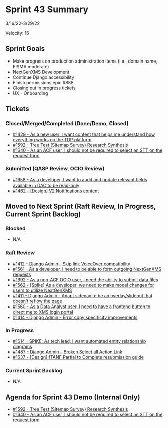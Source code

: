 # Sprint 43 Summary
3/16/22-3/29/22 

Velocity: 16 
## Sprint Goals
* Make progress on production administration items (i.e., domain name, FISMA moderate)
* NextGenXMS Development
* Continue Django accessibility
* Finish permissions epic #888
* Closing out in progress tickets
* UX - Onboarding
 

## Tickets
### Closed/Merged/Completed (Done/Demo, Closed)
* [#1429 - As a new user, I want content that helps me understand how everything works on the TDP platform](https://github.com/raft-tech/TANF-app/issues/1429)
* [#1592 - Tree Test (Sitemap Survey) Research Synthesis](https://github.com/raft-tech/TANF-app/issues/1592)
* [#1640 - As an ACF user, I should not be required to select an STT on the request form](https://github.com/raft-tech/TANF-app/issues/1640)

### Submitted (QASP Review, OCIO Review)

* [#1658 - As a developer, I want to audit and update relevant fields available in DAC to be read-only](https://github.com/raft-tech/TANF-app/issues/1658)
* [#1462 - [Design] V2 Notifications content](https://github.com/raft-tech/TANF-app/issues/1462)

## Moved to Next Sprint (Raft Review, In Progress, Current Sprint Backlog)

### Blocked
* N/A
### Raft Review
* [#1412 - Django Admin - Skip link VoiceOver compatibility](https://github.com/raft-tech/TANF-app/issues/1412)
* [#1561 - As a developer, I need to be able to form outgoing NextGenXMS requests](https://github.com/raft-tech/TANF-app/issues/1561)
* [#1692 - As a non-ACF OCIO user, I need the ability to submit data files](https://github.com/raft-tech/TANF-app/issues/1692)
* [#1562 - [Spike] As a developer, we need to make model changes for users to utilize NextGenXMS](https://github.com/raft-tech/TANF-app/issues/1562)
* [#1411 - Django Admin - Adapt sidenav to be an overlay/slideout that doesn't reflow the page](https://github.com/raft-tech/TANF-app/issues/1411)
* [#1560 - As a Data Analyst user, I need to have a frontend button to direct me to XMS login portal](https://github.com/raft-tech/TANF-app/issues/1560)
* [#1414 - Django Admin - Error copy specificity improvements](https://github.com/raft-tech/TANF-app/issues/1414)
### In Progress
* [#1614 - SPIKE: As tech lead, I want automated entity relationship diagrams](https://github.com/raft-tech/TANF-app/issues/1614)
* [#1487 - Django Admin – Broken Select all Action Link](https://github.com/raft-tech/TANF-app/issues/1487)
* [#1637 - [Design] fTANF Partial to Complete resubmission guide](https://github.com/raft-tech/TANF-app/issues/1637)
### Current Sprint Backlog
* N/A
## Agenda for Sprint 43 Demo (Internal Only)
* [#1592 - Tree Test (Sitemap Survey) Research Synthesis](https://github.com/raft-tech/TANF-app/issues/1592)
* [#1640 - As an ACF user, I should not be required to select an STT on the request form](https://github.com/raft-tech/TANF-app/issues/1640)
